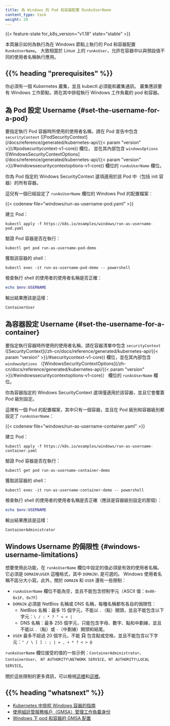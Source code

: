 ```yaml
---
title: 為 Windows 的 Pod 和容器配置 RunAsUserName
content_type: task
weight: 20
---
```


<!--
title: Configure RunAsUserName for Windows pods and containers
content_type: task
weight: 20
-->

<!-- overview -->

{{< feature-state for_k8s_version="v1.18" state="stable" >}}

<!--
This page shows how to use the `runAsUserName` setting for Pods and containers that will run on Windows nodes. This is roughly equivalent of the Linux-specific `runAsUser` setting, allowing you to run applications in a container as a different username than the default.
-->
本頁展示如何為執行為在 Windows 節點上執行的 Pod 和容器配置 `RunAsUserName`。
大致相當於 Linux 上的 `runAsUser`，允許在容器中以與預設值不同的使用者名稱執行應用。

## {{% heading "prerequisites" %}}

<!--
You need to have a Kubernetes cluster and the kubectl command-line tool must be configured to communicate with your cluster. The cluster is expected to have Windows worker nodes where pods with containers running Windows workloads will get scheduled.
-->
你必須有一個 Kubernetes 叢集，並且 kubectl 必須能和叢集通訊。
叢集應該要有 Windows 工作節點，將在其中排程執行 Windows 工作負載的 pod 和容器。

<!--
## Set the Username for a Pod

To specify the username with which to execute the Pod's container processes, include the
`securityContext` field ([PodSecurityContext](/docs/reference/generated/kubernetes-api/{{< param "version" >}}/#podsecuritycontext-v1-core))
in the Pod specification, and within it, the `windowsOptions`
([WindowsSecurityContextOptions](/docs/reference/generated/kubernetes-api/{{< param "version" >}}/#windowssecuritycontextoptions-v1-core)) field containing the `runAsUserName` field.
-->
## 為 Pod 設定 Username    {#set-the-username-for-a-pod}

要指定執行 Pod 容器時所使用的使用者名稱，請在 Pod 宣告中包含 `securityContext`
([PodSecurityContext](/docs/reference/generated/kubernetes-api/{{< param "version" >}}/#podsecuritycontext-v1-core)) 欄位，
並在其內部包含 `windowsOptions`
([WindowsSecurityContextOptions](/docs/reference/generated/kubernetes-api/{{< param "version" >}}/#windowssecuritycontextoptions-v1-core))
欄位的 `runAsUserName` 欄位。

<!--
The Windows security context options that you specify for a Pod apply to all Containers and init Containers in the Pod.

Here is a configuration file for a Windows Pod that has the `runAsUserName` field set:
-->

你為 Pod 指定的 Windows SecurityContext 選項適用於該 Pod 中（包括 init 容器）的所有容器。

這兒有一個已經設定了 `runAsUserName` 欄位的 Windows Pod 的配置檔案：

{{< codenew file="windows/run-as-username-pod.yaml" >}}

<!--
Create the Pod:
-->

建立 Pod：

```shell
kubectl apply -f https://k8s.io/examples/windows/run-as-username-pod.yaml
```

<!--
Verify that the Pod's Container is running:
-->

驗證 Pod 容器是否在執行：

```shell
kubectl get pod run-as-username-pod-demo
```

<!--
Get a shell to the running Container:
-->

獲取該容器的 shell：

```shell
kubectl exec -it run-as-username-pod-demo -- powershell
```

<!--
Check that the shell is running user the correct username:
-->

檢查執行 shell 的使用者的使用者名稱是否正確：

```powershell
echo $env:USERNAME
```

<!--
The output should be:
-->

輸出結果應該是這樣：

```
ContainerUser
```

<!--
## Set the Username for a Container

To specify the username with which to execute a Container's processes, include the `securityContext` field
([SecurityContext](/docs/reference/generated/kubernetes-api/{{< param "version" >}}/#securitycontext-v1-core))
in the Container manifest, and within it, the
`windowsOptions` ([WindowsSecurityContextOptions](/docs/reference/generated/kubernetes-api/{{< param
"version" >}}/#windowssecuritycontextoptions-v1-core)) field containing the `runAsUserName` field.
-->

## 為容器設定 Username    {#set-the-username-for-a-container}

要指定執行容器時所使用的使用者名稱，請在容器清單中包含 `securityContext`
([SecurityContext](/zh-cn/docs/reference/generated/kubernetes-api/{{< param "version" >}}/#securitycontext-v1-core))
欄位，並在其內部包含 `windowsOptions`
（[WindowsSecurityContextOptions](/zh-cn/docs/reference/generated/kubernetes-api/{{< param
"version" >}}/#windowssecuritycontextoptions-v1-core)）
欄位的 `runAsUserName` 欄位。

<!--
The Windows security context options that you specify for a Container apply only to that individual Container, and they override the settings made at the Pod level.

Here is the configuration file for a Pod that has one Container, and the `runAsUserName` field is set at the Pod level and the Container level:
-->
你為容器指定的 Windows SecurityContext 選項僅適用於該容器，並且它會覆蓋 Pod 級別設定。

這裡有一個 Pod 的配置檔案，其中只有一個容器，並且在 Pod 級別和容器級別都設定了 `runAsUserName`：

{{< codenew file="windows/run-as-username-container.yaml" >}}

<!--
Create the Pod:
-->
建立 Pod：

```shell
kubectl apply -f https://k8s.io/examples/windows/run-as-username-container.yaml
```

<!--
Verify that the Pod's Container is running:
-->
驗證 Pod 容器是否在執行：

```shell
kubectl get pod run-as-username-container-demo
```

<!--
Get a shell to the running Container:
-->
獲取該容器的 shell：

```shell
kubectl exec -it run-as-username-container-demo -- powershell
```

<!--
Check that the shell is running user the correct username (the one set at the Container level):
-->
檢查執行 shell 的使用者的使用者名稱是否正確（應該是容器級別設定的那個）：

```powershell
echo $env:USERNAME
```

<!--
The output should be:
-->
輸出結果應該是這樣：

```
ContainerAdministrator
```

<!--
## Windows Username limitations

In order to use this feature, the value set in the `runAsUserName` field must be a valid username. It must have the following format: `DOMAIN\USER`, where `DOMAIN\` is optional. Windows user names are case insensitive. Additionally, there are some restrictions regarding the `DOMAIN` and `USER`:
-->
## Windows Username 的侷限性    {#windows-username-limitations}

想要使用此功能，在 `runAsUserName` 欄位中設定的值必須是有效的使用者名稱。
它必須是 `DOMAIN\USER` 這種格式，其中 `DOMAIN\` 是可選的。
Windows 使用者名稱不區分大小寫。此外，關於 `DOMAIN` 和 `USER` 還有一些限制：

<!--
- The `runAsUserName` field cannot be empty, and it cannot contain control characters (ASCII values: `0x00-0x1F`, `0x7F`)
- The `DOMAIN` must be either a NetBios name, or a DNS name, each with their own restrictions:
  - NetBios names: maximum 15 characters, cannot start with `.` (dot), and cannot contain the following characters: `\ / : * ? " < > |`
  - DNS names: maximum 255 characters, contains only alphanumeric characters, dots, and dashes, and it cannot start or end with a `.` (dot) or `-` (dash).
- The `USER` must have at most 20 characters, it cannot contain *only* dots or spaces, and it cannot contain the following characters: `" / \ [ ] : ; | = , + * ? < > @`.
-->
- `runAsUserName` 欄位不能為空，並且不能包含控制字元（ASCII 值：`0x00-0x1F`、`0x7F`）
- `DOMAIN` 必須是 NetBios 名稱或 DNS 名稱，每種名稱都有各自的侷限性：
  - NetBios 名稱：最多 15 個字元，不能以 `.`（點）開頭，並且不能包含以下字元：`\ / : * ? " < > |`
  - DNS 名稱：最多 255 個字元，只能包含字母、數字、點和中劃線，並且不能以 `.`（點）或 `-`（中劃線）開頭和結尾。
- `USER` 最多不超過 20 個字元，不能 **只** 包含點或空格，並且不能包含以下字元：`" / \ [ ] : ; | = , + * ? < > @`

<!--
Examples of acceptable values for the `runAsUserName` field: `ContainerAdministrator`, `ContainerUser`, `NT AUTHORITY\NETWORK SERVICE`, `NT AUTHORITY\LOCAL SERVICE`.

For more information about these limtations, check [here](https://support.microsoft.com/en-us/help/909264/naming-conventions-in-active-directory-for-computers-domains-sites-and) and [here](https://docs.microsoft.com/en-us/powershell/module/microsoft.powershell.localaccounts/new-localuser?view=powershell-5.1).
-->
`runAsUserName` 欄位接受的值的一些示例：`ContainerAdministrator`、`ContainerUser`、
`NT AUTHORITY\NETWORK SERVICE`、`NT AUTHORITY\LOCAL SERVICE`。

關於這些限制的更多資訊，可以檢視[這裡](https://support.microsoft.com/en-us/help/909264/naming-conventions-in-active-directory-for-computers-domains-sites-and)和[這裡](https://docs.microsoft.com/en-us/powershell/module/microsoft.powershell.localaccounts/new-localuser?view=powershell-5.1)。

## {{% heading "whatsnext" %}}

<!--
* [Guide for scheduling Windows containers in Kubernetes](/docs/concepts/windows/user-guide/)
* [Managing Workload Identity with Group Managed Service Accounts (GMSA)](/docs/concepts/windows/user-guide/#managing-workload-identity-with-group-managed-service-accounts)
* [Configure GMSA for Windows pods and containers](/docs/tasks/configure-pod-container/configure-gmsa/)
-->
* [Kubernetes 中排程 Windows 容器的指南](/zh-cn/docs/concepts/windows/user-guide/)
* [使用組託管服務帳戶（GMSA）管理工作負載身份](/zh-cn/docs/concepts/windows/user-guide/#managing-workload-identity-with-group-managed-service-accounts)
* [Windows 下 pod 和容器的 GMSA 配置](/zh-cn/docs/tasks/configure-pod-container/configure-gmsa/)
